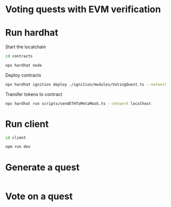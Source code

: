 # Voting quests with EVM verification

# Run hardhat
Start the localchain
```bash
cd contracts
```

```bash
npx hardhat node
```

Deploy contracts
```bash
npx hardhat ignition deploy ./ignition/modules/VotingQuest.ts --network localhost --reset
```

Transfer tokens to contract
```bash
npx hardhat run scripts/sendETHToMetaMask.ts --network localhost
```

# Run client

```bash
cd client
```

```bash
npm run dev
```

# Generate a quest
```bash
```
# Vote on a quest
```bash
```

```bash
```